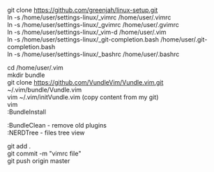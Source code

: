 git clone https://github.com/greenjah/linux-setup.git<br>
ln -s /home/user/settings-linux/_vimrc /home/user/.vimrc<br>
ln -s /home/user/settings-linux/_gvimrc /home/user/.gvimrc<br>
ln -s /home/user/settings-linux/_vim-d /home/user/.vim<br>
ln -s /home/user/settings-linux/_git-completion.bash /home/user/.git-completion.bash<br>
ln -s /home/user/settings-linux/_bashrc /home/user/.bashrc<br>

cd /home/user/.vim<br>
mkdir bundle<br>
git clone https://github.com/VundleVim/Vundle.vim.git ~/.vim/bundle/Vundle.vim<br>
vim ~/.vim/initVundle.vim (copy content from my git)<br>
vim<br>
:BundleInstall<br>

:BundleClean - remove old plugins<br>
:NERDTree - files tree view<br>

git add .<br>
git commit -m "vimrc file"<br>
git push origin master<br>

